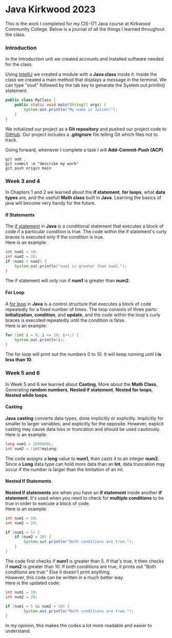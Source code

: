 # Java Kirkwood 2023

This is the work I completed for my CIS-171 Java course at Kirkwood Community College. Below is a journal of all the things I learned throughout the class.

### Introduction

In the Introduction unit we created accounts and installed software needed for the class.

Using [IntelliJ](https://www.jetbrains.com/) we created a module with a __Java class__ inside it. Inside the class we created a main method that displays a message in the terminal. We can type "sout" followed by the tab key to generate the System.out.println() statement.

```java
public class MyClass {
    public static void main(String[] args) {
        System.out.println("My name is Julien!");
    }
}
```

We initialized our project as a __Git repository__ and pushed our project code to [GitHub](https://github.com/). Our project includes a **.gitignore** file telling Git which files not to track.

Going forward, whenever I complete a task I will __Add-Commit-Push (ACP)__
```
git add .
git commit -m "describe my work"
git push origin main
```

### Week 3 and 4

In Chapters 1 and 2 we learned about the __if statement__, __for loops__, what __data types__ are, and the usefull __Math class__ built in __Java__.
Learning the basics of java will become very handy for the future.

#### If Statements

The [if statement](https://www.w3schools.com/java/java_conditions.asp) in __Java__ is a conditional statement that executes a block of code if a particular condition is true. The code within the if statement's curly braces is executed only if the condition is true.
<br>
Here is an example: <br>
```java
int num1 = 10;
int num2 = 20;
if (num1 < num2) {
    System.out.println("num1 is greater than num2.");
}
```
The if statement will only run if __num1__ is greater than __num2__.

#### For Loop

A [for loop](https://www.w3schools.com/java/java_for_loop.asp) in __Java__ is a control structure that executes a block of code repeatedly for a fixed number of times. The loop consists of three parts: __initialization__, __condition__, and __update__, and the code within the loop's curly braces is executed repeatedly until the condition is false.
<br>
Here is an example: <br>
```java
for (int i = 0; i <= 10; i++;) {
    System.out.println(i);
}
```
The for loop will print out the numbers 0 to 10. It will keep running until __i is less than 10__.

### Week 5 and 6

In Week 5 and 6 we learned about __Casting__, More about the __Math Class__, Generating __random numbers__, __Nested if statement__, __Nested for loops__, __Nested while loops__.

#### Casting
__Java__ __casting__ converts data types, done implicitly or explicitly. Implicitly for smaller to larger variables, and explicitly for the opposite. However, explicit casting may cause data loss or truncation and should be used cautiously.
Here is an example:
```java
long num1 = 1000000L;
int num2 = (int)myLong;
```
The code assigns a __long__ value to __num1__, then casts it to an integer __num2__. Since a __Long__ data type can hold more data than an __Int__, data truncation may occur if the number is larger than the limitation of an int.

#### Nested If Statements

__Nested if statements__ are when you have an __if statement__ inside another __if statement__. It's used when you need to check for __multiple conditions__ to be true in order to execute a block of code. <br>
Here is an example:
```java
int num1 = 10;
int num2 = 20;

if (num1 > 5) {
    if (num2 > 10) {
        System.out.println("Both conditions are true.");
    }
}
```
The code first checks if __num1__ is greater than 5. If that's true, it then checks if __num2__ is greater than 10. If both conditions are true, it prints out "Both conditions are true." Else it doesn't print anything. <br>
However, this code can be written in a much better way. <br>
Here is the updated code:
```java
int num1 = 10;
int num2 = 20;

if (num1 > 5 && num2 > 10) {
        System.out.println("Both conditions are true.");
}
```
In my opinion, this makes the codes a lot more readable and easier to understand.